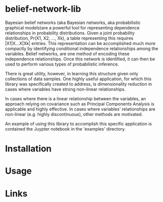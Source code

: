# belief-network-lib

Bayesian belief networks (aka Bayesian networks, aka probabilistic graphical models)are a powerful tool for representing dependence relationships in probability distributions. Given a joint probability distribution, Pr(X1, X2, ..., Xk), a table representing this requires |X1|X...X|Xk| entries. This representation can be accomplished much more compactly by identifying conditional independence relationships among the variables. Belief networks, are one method of encoding these independence relationships. Once this network is identified, it can then be used to perform various types of probabilistic inference. 

There is great utility, however, in learning this structure given only collections of data samples. One highly useful application, for which this library was specifically created to address, is dimensionality reduction in cases where variables have strong non-linear relationships. 

In cases where there is a linear relationship between the variables, an approach relying on covariance such as Principal Components Analysis is applicable and highly effective. In cases where variables' relationships are non-linear (e.g. highly discontinuous), other methods are motivated. 

An example of using this library to accomplish this specific application is contained the Juypter notebook in the 'examples' directory.

# Installation

# Usage

# Links
